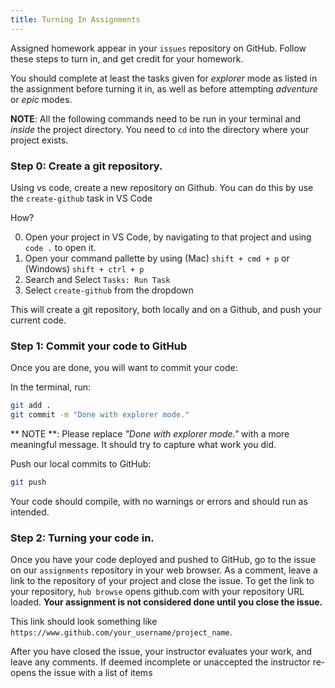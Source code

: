 ```yaml
---
title: Turning In Assignments
---
```


Assigned homework appear in your `issues` repository on GitHub. Follow these steps to turn in, and get credit for your homework.

You should complete at least the tasks given for _explorer_ mode as listed in the assignment before turning it in, as well as before attempting _adventure_ or _epic_ modes.

**NOTE**: All the following commands need to be run in your terminal and _inside_ the project directory. You need to `cd` into the directory where your project exists.

### Step 0: Create a git repository.

Using vs code, create a new repository on Github. You can do this by use the `create-github` task in VS Code

How?

0. Open your project in VS Code, by navigating to that project and using `code .` to open it.
1. Open your command pallette by using (Mac) `shift + cmd + p` or (Windows) `shift + ctrl + p`
1. Search and Select `Tasks: Run Task`
1. Select `create-github` from the dropdown

This will create a git repository, both locally and on a Github, and push your current code.

### Step 1: Commit your code to GitHub

Once you are done, you will want to commit your code:

In the terminal, run:

```sh
git add .
git commit -m "Done with explorer mode."
```

** NOTE **: Please replace _"Done with explorer mode."_ with a more meaningful message. It should try to capture what work you did.

Push our local commits to GitHub:

```sh
git push
```

Your code should compile, with no warnings or errors and should run as intended.

### Step 2: Turning your code in.

Once you have your code deployed and pushed to GitHub, go to the issue on our `assignments` repository in your web browser. As a comment, leave a link to the repository of your project and close the issue. To get the link to your repository, `hub browse` opens github.com with your repository URL loaded. **Your assignment is not considered done until you close the issue.**

This link should look something like `https://www.github.com/your_username/project_name`.

After you have closed the issue, your instructor evaluates your work, and leave any comments. If deemed incomplete or unaccepted the instructor re-opens the issue with a list of items
